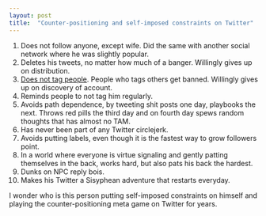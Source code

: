 ```yaml
---
layout: post
title:  "Counter-positioning and self-imposed constraints on Twitter"
---
```


1. Does not follow anyone, except wife. Did the same with another social network where he was slightly popular.
2. Deletes his tweets, no matter how much of a banger. Willingly gives up on distribution.
3. [Does not tag people](https://manassaloi.com/2020/01/17/twitter-rules.html). People who tags others get banned. Willingly gives up on discovery of account.
4. Reminds people to not tag him regularly.
5. Avoids path dependence, by tweeting shit posts one day, playbooks the next. Throws red pills the third day and on fourth day spews random thoughts that has almost no TAM.
6. Has never been part of any Twitter circlejerk.
7. Avoids putting labels, even though it is the fastest way to grow followers point.
8. In a world where everyone is virtue signaling and gently patting themselves in the back, works hard, but also pats his back the hardest.
9. Dunks on NPC reply bois.
10. Makes his Twitter a Sisyphean adventure that restarts everyday.

I wonder who is this person putting self-imposed constraints on himself and playing the counter-positioning meta game on Twitter for years.
